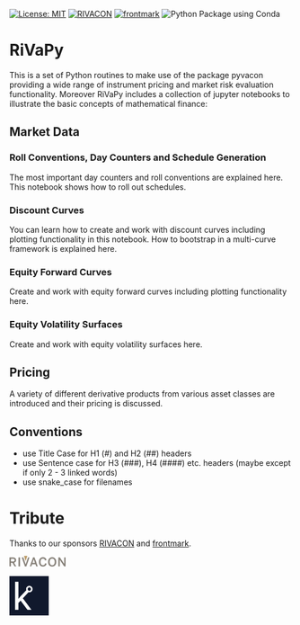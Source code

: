 [![License: MIT](https://img.shields.io/badge/License-MIT-yellow.svg)](https://opensource.org/licenses/MIT)
[![RIVACON](https://img.shields.io/badge/powered%20by-RIVACON-lightgrey.svg)](https://www.rivacon.com/en/)
[![frontmark](https://img.shields.io/badge/powered%20by-frontmark-lightgrey.svg)](https://www.frontmark.de/)
![Python Package using Conda](https://github.com/RIVACON/RiVaPy/workflows/Python%20Package%20using%20Conda/badge.svg)

# RiVaPy

This is a set of Python routines to make use of the package pyvacon providing a wide range of instrument pricing and market risk evaluation functionality.
Moreover RiVaPy includes a collection of jupyter notebooks to illustrate the basic concepts of mathematical finance:

## Market Data
### Roll Conventions, Day Counters and Schedule Generation
The most important day counters and roll conventions are explained here. This notebook shows how to roll out schedules.

### Discount Curves
You can learn how to create and work with discount curves including plotting functionality in this notebook. How to bootstrap in a multi-curve framework is explained here.

### Equity Forward Curves
Create and work with equity forward curves including plotting functionality here.

### Equity Volatility Surfaces
Create and work with equity volatility surfaces here.

## Pricing

A variety of different derivative products from various asset classes are introduced and their pricing is discussed.

## Conventions

- use Title Case for H1 (#) and H2 (##) headers
- use Sentence case for H3 (###), H4 (####) etc. headers (maybe except if only 2 - 3 linked words)
- use snake_case for filenames

# Tribute

Thanks to our sponsors [RIVACON](https://www.rivacon.com/) and [frontmark](https://www.frontmark.de/).

[<img src="images/rivacon_logo.png" width='100px'>](https://www.rivacon.com/)

[<img src="images/favicon.png" width='70px'>](https://www.frontmark.de/)

